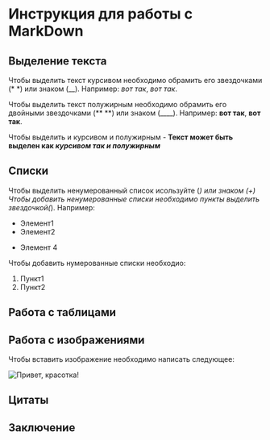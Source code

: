 # Инструкция для работы с MarkDown

## Выделение текста

Чтобы выделить текст курсивом необходимо обрамить его звездочками (* *) или знаком (__). Например: *вот так*, _вот так_.

Чтобы выделить текст полужирным необходимо обрамить его двойными звездочками (** **) или знаком (____). Например: **вот так**, __вот так__.

Чтобы выделить и курсивом и полужирным - **Текст может быть выделен как _курсивом так и полужирным_**


## Списки

Чтобы выделить ненумерованный список исользуйте (*) или знаком (+)
Чтобы добавить ненумерованные списки необходимо пункты выделить звездочкой(*). Например:
* Элемент1
* Элемент2
+ Элемент 4

Чтобы добавить нумерованные списки необходио:
1. Пункт1
2. Пункт2

## Работа с таблицами

## Работа с изображениями

Чтобы вставить изображение необходимо написать следующее:

![Привет, красотка!](красотка.jpg)


## Цитаты

## Заключение
